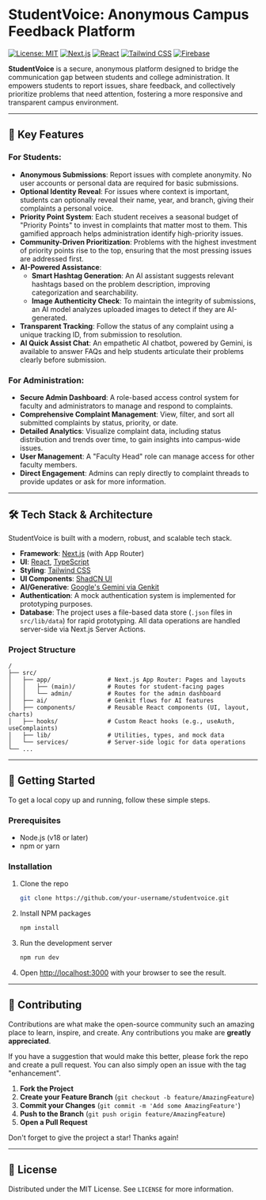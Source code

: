 
# StudentVoice: Anonymous Campus Feedback Platform

[![License: MIT](https://img.shields.io/badge/License-MIT-yellow.svg)](https://opensource.org/licenses/MIT)
[![Next.js](https://img.shields.io/badge/Next.js-000000?style=for-the-badge&logo=nextdotjs&logoColor=white)](https://nextjs.org/)
[![React](https://img.shields.io/badge/React-20232A?style=for-the-badge&logo=react&logoColor=61DAFB)](https://reactjs.org/)
[![Tailwind CSS](https://img.shields.io/badge/Tailwind_CSS-38B2AC?style=for-the-badge&logo=tailwind-css&logoColor=white)](https://tailwindcss.com/)
[![Firebase](https://img.shields.io/badge/Firebase-FFCA28?style=for-the-badge&logo=firebase&logoColor=black)](https://firebase.google.com/)

**StudentVoice** is a secure, anonymous platform designed to bridge the communication gap between students and college administration. It empowers students to report issues, share feedback, and collectively prioritize problems that need attention, fostering a more responsive and transparent campus environment.

---

## 🚀 Key Features

### For Students:
- **Anonymous Submissions**: Report issues with complete anonymity. No user accounts or personal data are required for basic submissions.
- **Optional Identity Reveal**: For issues where context is important, students can optionally reveal their name, year, and branch, giving their complaints a personal voice.
- **Priority Point System**: Each student receives a seasonal budget of "Priority Points" to invest in complaints that matter most to them. This gamified approach helps administration identify high-priority issues.
- **Community-Driven Prioritization**: Problems with the highest investment of priority points rise to the top, ensuring that the most pressing issues are addressed first.
- **AI-Powered Assistance**:
    - **Smart Hashtag Generation**: An AI assistant suggests relevant hashtags based on the problem description, improving categorization and searchability.
    - **Image Authenticity Check**: To maintain the integrity of submissions, an AI model analyzes uploaded images to detect if they are AI-generated.
- **Transparent Tracking**: Follow the status of any complaint using a unique tracking ID, from submission to resolution.
- **AI Quick Assist Chat**: An empathetic AI chatbot, powered by Gemini, is available to answer FAQs and help students articulate their problems clearly before submission.

### For Administration:
- **Secure Admin Dashboard**: A role-based access control system for faculty and administrators to manage and respond to complaints.
- **Comprehensive Complaint Management**: View, filter, and sort all submitted complaints by status, priority, or date.
- **Detailed Analytics**: Visualize complaint data, including status distribution and trends over time, to gain insights into campus-wide issues.
- **User Management**: A "Faculty Head" role can manage access for other faculty members.
- **Direct Engagement**: Admins can reply directly to complaint threads to provide updates or ask for more information.

---

## 🛠 Tech Stack & Architecture

StudentVoice is built with a modern, robust, and scalable tech stack.

- **Framework**: [Next.js](https://nextjs.org/) (with App Router)
- **UI**: [React](https://reactjs.org/), [TypeScript](https://www.typescriptlang.org/)
- **Styling**: [Tailwind CSS](https://tailwindcss.com/)
- **UI Components**: [ShadCN UI](https://ui.shadcn.com/)
- **AI/Generative**: [Google's Gemini via Genkit](https://firebase.google.com/docs/genkit)
- **Authentication**: A mock authentication system is implemented for prototyping purposes.
- **Database**: The project uses a file-based data store (`.json` files in `src/lib/data`) for rapid prototyping. All data operations are handled server-side via Next.js Server Actions.

### Project Structure
```
/
├── src/
│   ├── app/                # Next.js App Router: Pages and layouts
│   │   ├── (main)/         # Routes for student-facing pages
│   │   └── admin/          # Routes for the admin dashboard
│   ├── ai/                 # Genkit flows for AI features
│   ├── components/         # Reusable React components (UI, layout, charts)
│   ├── hooks/              # Custom React hooks (e.g., useAuth, useComplaints)
│   ├── lib/                # Utilities, types, and mock data
│   └── services/           # Server-side logic for data operations
└── ...
```

---

## 🔧 Getting Started

To get a local copy up and running, follow these simple steps.

### Prerequisites
- Node.js (v18 or later)
- npm or yarn

### Installation
1. Clone the repo
   ```sh
   git clone https://github.com/your-username/studentvoice.git
   ```
2. Install NPM packages
   ```sh
   npm install
   ```
3. Run the development server
   ```sh
   npm run dev
   ```
4. Open [http://localhost:3000](http://localhost:3000) with your browser to see the result.

---

## 🤝 Contributing

Contributions are what make the open-source community such an amazing place to learn, inspire, and create. Any contributions you make are **greatly appreciated**.

If you have a suggestion that would make this better, please fork the repo and create a pull request. You can also simply open an issue with the tag "enhancement".

1.  **Fork the Project**
2.  **Create your Feature Branch** (`git checkout -b feature/AmazingFeature`)
3.  **Commit your Changes** (`git commit -m 'Add some AmazingFeature'`)
4.  **Push to the Branch** (`git push origin feature/AmazingFeature`)
5.  **Open a Pull Request**

Don't forget to give the project a star! Thanks again!

---

## 📜 License

Distributed under the MIT License. See `LICENSE` for more information.
